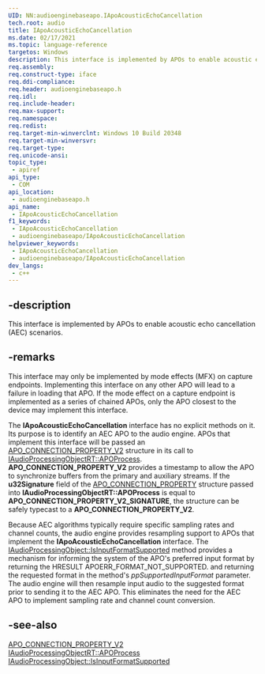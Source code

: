```yaml
---
UID: NN:audioenginebaseapo.IApoAcousticEchoCancellation
tech.root: audio
title: IApoAcousticEchoCancellation
ms.date: 02/17/2021
ms.topic: language-reference
targetos: Windows
description: This interface is implemented by APOs to enable acoustic echo cancellation (AEC) scenarios. 
req.assembly: 
req.construct-type: iface
req.ddi-compliance: 
req.header: audioenginebaseapo.h
req.idl: 
req.include-header: 
req.max-support: 
req.namespace: 
req.redist: 
req.target-min-winverclnt: Windows 10 Build 20348
req.target-min-winversvr: 
req.target-type: 
req.unicode-ansi: 
topic_type:
 - apiref
api_type:
 - COM
api_location:
 - audioenginebaseapo.h
api_name:
 - IApoAcousticEchoCancellation
f1_keywords:
 - IApoAcousticEchoCancellation
 - audioenginebaseapo/IApoAcousticEchoCancellation
helpviewer_keywords:
 - IApoAcousticEchoCancellation
 - audioenginebaseapo/IApoAcousticEchoCancellation
dev_langs:
 - c++
---
```


## -description

This interface is implemented by APOs to enable acoustic echo cancellation (AEC) scenarios. 

## -remarks

This interface may only be implemented by mode effects (MFX) on capture endpoints. Implementing this interface on any other APO will lead to a failure in loading that APO. If the mode effect on a capture endpoint is implemented as a series of chained APOs, only the APO closest to the device may implement this interface.

The **IApoAcousticEchoCancellation** interface has no explicit methods on it. Its purpose is to identify an AEC APO to the audio engine. APOs that implement this interface will be passed an [APO_CONNECTION_PROPERTY_V2](../audiotypes/ns-audioapotypes-apo_connection_property.md) structure in its call to [IAudioProcessingObjectRT::APOProcess](nf-audioenginebaseapo-iaudioprocessingobjectrt-apoprocess.md). **APO_CONNECTION_PROPERTY_V2** provides a timestamp to allow the APO to synchronize buffers from the primary and auxiliary streams. If the **u32Signature** field of the [APO_CONNECTION_PROPERTY](../audiotypes/ns-audioapotypes-apo_connection_property.md) structure passed into **IAudioProcessingObjectRT::APOProcess** is equal to **APO_CONNECTION_PROPERTY_V2_SIGNATURE**, the structure can be safely typecast to a **APO_CONNECTION_PROPERTY_V2**.

Because AEC algorithms typically require specific sampling rates and channel counts, the audio engine provides resampling support to APOs that implement the **IApoAcousticEchoCancellation** interface. The [IAudioProcessingObject::IsInputFormatSupported](nf-audioenginebaseapo-iapoauxiliaryinputconfiguration-isinputformatsupported.md) method provides a mechanism for informing the system of the APO's preferred input format by returning the HRESULT APOERR_FORMAT_NOT_SUPPORTED. and returning the requested format in the method's *ppSupportedInputFormat* parameter. The audio engine will then resample input audio to the suggested format prior to sending it to the AEC APO. This eliminates the need for the AEC APO to implement sampling rate and channel count conversion.


## -see-also
[APO_CONNECTION_PROPERTY_V2](../audiotypes/ns-audioapotypes-apo_connection_property.md)
[IAudioProcessingObjectRT::APOProcess](nf-audioenginebaseapo-iaudioprocessingobjectrt-apoprocess.md)
[IAudioProcessingObject::IsInputFormatSupported](nf-audioenginebaseapo-iapoauxiliaryinputconfiguration-isinputformatsupported.md)

